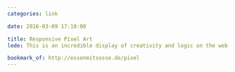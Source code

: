 ```yaml
---
categories: link

date: 2016-03-09 17:10:00

title: Responsive Pixel Art
lede: This is an incredible display of creativity and logic on the web. The effort that has gone into this is unbelievable.

bookmark_of: http://essenmitsosse.de/pixel
---
```

